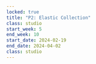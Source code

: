```yaml
---
locked: true
title: "P2: Elastic Collection"
class: studio
start_week: 5
end_week: 10
start_date: 2024-02-19
end_date: 2024-04-02
class: studio
---
```

